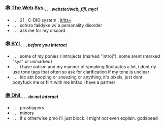 ### <ins> 🕸️ The Web Sys </ins> <sub> . . . *webster/web, fiji, myci* </sub>

- . . . 21 , C-DID system , [it/its+](https://prns.cc/wooww)
- . . . schizo faildyke w/ a personality disorder
- . . . ask me for my discord

### <ins> 🕸️ BYI </ins> <sub> . . . *before you interact* </sub> 

- . . . some of my ponies r introjects (marked "introj"), some arent (marked "sys" or unmarked)
- . . . i have autism and my manner of speaking fluctuates a lot, i dont rly use tone tags that often so ask for clarification if my tone is unclear
- . . . idc abt booping or sneezing or anything, it's pixels, just dont ponyfuck me or flirt with me lmfao i have a partner

### <ins> 🕸️ DNI </ins> <sub> . . . *do not interact* </sub> 

- . . . proshippers
- . . . minors
- . . . if u otherwise pmo i'll just block. i might not even explain. godspeed

<!-- if youre reading this ur a nerd !!!!!!!!!! -->
